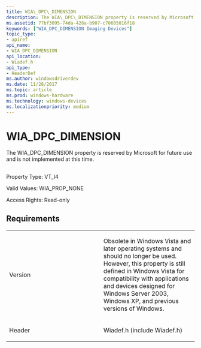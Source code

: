 ```yaml
---
title: WIA\_DPC\_DIMENSION
description: The WIA\_DPC\_DIMENSION property is reserved by Microsoft for future use and is not implemented at this time.
ms.assetid: 77bf3095-74da-428a-b907-c70605016f18
keywords: ["WIA_DPC_DIMENSION Imaging Devices"]
topic_type:
- apiref
api_name:
- WIA_DPC_DIMENSION
api_location:
- Wiadef.h
api_type:
- HeaderDef
ms.author: windowsdriverdev
ms.date: 11/28/2017
ms.topic: article
ms.prod: windows-hardware
ms.technology: windows-devices
ms.localizationpriority: medium
---
```


# WIA\_DPC\_DIMENSION


The WIA\_DPC\_DIMENSION property is reserved by Microsoft for future use and is not implemented at this time.

## <span id="ddk_wia_dpc_dimension_si"></span><span id="DDK_WIA_DPC_DIMENSION_SI"></span>


Property Type: VT\_I4

Valid Values: WIA\_PROP\_NONE

Access Rights: Read-only

Requirements
------------

<table>
<colgroup>
<col width="50%" />
<col width="50%" />
</colgroup>
<tbody>
<tr class="odd">
<td><p>Version</p></td>
<td><p>Obsolete in Windows Vista and later operating systems and should no longer be used. However, this property is still defined in Windows Vista for compatibility with applications and devices designed for Windows Server 2003, Windows XP, and previous versions of Windows.</p></td>
</tr>
<tr class="even">
<td><p>Header</p></td>
<td>Wiadef.h (include Wiadef.h)</td>
</tr>
</tbody>
</table>

 

 





